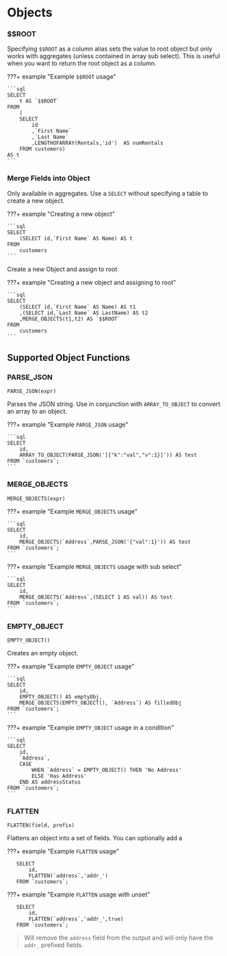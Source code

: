 # Objects

### $$ROOT

Specifying `$$ROOT` as a column alias sets the value to root object but only works with aggregates (unless contained in array sub select). This is useful when you want to return the root object as a column.

???+ example "Example `$$ROOT` usage"

    ```sql
    SELECT
        t AS `$$ROOT`
    FROM
        (
        SELECT
            id
            ,`First Name`
            ,`Last Name`
            ,LENGTHOFARRAY(Rentals,'id')  AS numRentals
        FROM customers)
    AS t
    ```

### Merge Fields into Object

Only available in aggregates. Use a `SELECT` without specifying a table to create a new object.

???+ example "Creating a new object"

    ```sql
    SELECT
        (SELECT id,`First Name` AS Name) AS t
    FROM
        customers
    ```

Create a new Object and assign to root

???+ example "Creating a new object and assigning to root"

    ```sql
    SELECT
        (SELECT id,`First Name` AS Name) AS t1
        ,(SELECT id,`Last Name` AS LastName) AS t2
        ,MERGE_OBJECTS(t1,t2) AS `$$ROOT`
    FROM
        customers
    ```

## Supported Object Functions

### PARSE_JSON

`PARSE_JSON(expr)`

Parses the JSON string. Use in conjunction with `ARRAY_TO_OBJECT` to convert an array to an object.

???+ example "Example `PARSE_JSON` usage"

    ```sql
    SELECT
        id,
        ARRAY_TO_OBJECT(PARSE_JSON('[{"k":"val","v":1}]')) AS test
    FROM `customers`;
    ```

### MERGE_OBJECTS

`MERGE_OBJECTS(expr)`

???+ example "Example `MERGE_OBJECTS` usage"

    ```sql
    SELECT
        id,
        MERGE_OBJECTS(`Address`,PARSE_JSON('{"val":1}')) AS test
    FROM `customers`;
    ```

???+ example "Example `MERGE_OBJECTS` usage with sub select"

    ```sql
    SELECT
        id,
        MERGE_OBJECTS(`Address`,(SELECT 1 AS val)) AS test
    FROM `customers`;
    ```

### EMPTY_OBJECT

`EMPTY_OBJECT()`

Creates an empty object.

???+ example "Example `EMPTY_OBJECT` usage"

    ```sql
    SELECT
        id,
        EMPTY_OBJECT() AS emptyObj,
        MERGE_OBJECTS(EMPTY_OBJECT(), `Address`) AS filledObj
    FROM `customers`;
    ```

???+ example "Example `EMPTY_OBJECT` usage in a condition"

    ```sql
    SELECT
        id,
        `Address`,
        CASE
            WHEN `Address` = EMPTY_OBJECT() THEN 'No Address'
            ELSE 'Has Address'
        END AS addressStatus
    FROM `customers`;
    ```

### FLATTEN

`FLATTEN(field, prefix)`

Flattens an object into a set of fields. You can optionally add a

???+ example "Example `FLATTEN` usage"

```sql'
   SELECT
       id,
       FLATTEN(`address`,'addr_')
   FROM `customers`;
```

???+ example "Example `FLATTEN` usage with unset"

```sql'
   SELECT
       id,
       FLATTEN(`address`,'addr_',true)
   FROM `customers`;
```

> Will remove the `address` field from the output and will only have the `addr_` prefixed fields.
